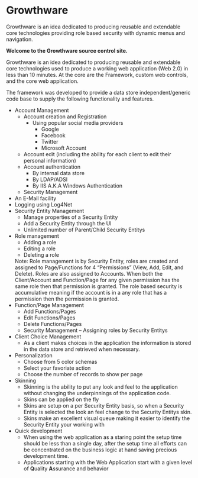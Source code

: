 # Growthware
Growthware is an idea dedicated to producing reusable and extendable core technologies providing role based security with dynamic menus and navigation.  


<b>Welcome to the Growthware source control site.</b>
<p>
    Growthware is an idea dedicated to producing reusable and extendable core technologies used to produce a working web application (Web 2.0) in less than 10 minutes. At the core are the Framework, custom web controls, and the core web application.
</p>
The framework was developed to provide a data store independent/generic code base to supply the following functionality and features.
<ul>
    <li>
        Account Management
        <ul>
            <li>
                Account creation and Registration
                <ul>
                    <li>
                        Using popular social media providers
                        <ul>
                            <li>Google </li>
                            <li>Facebook </li>
                            <li>Twitter </li>
                            <li>Microsoft Account </li>
                        </ul>
                    </li>
                </ul>
            </li>
            <li>Account edit (including the ability for each client to edit their personal information) </li>
            <li>
                Account authentication
                <ul>
                    <li>By internal data store </li>
                    <li>By LDAP/ADSI </li>
                    <li>By IIS A.K.A Windows Authentication </li>
                </ul>
            </li>
            <li>Security Management </li>
        </ul>
    </li>
    <li>An E-Mail facility </li>
    <li>Logging using Log4Net </li>
    <li>
        Security Entity Management
        <ul>
            <li>Manage properties of a Security Entity </li>
            <li>Add a Security Entity through the UI </li>
            <li>Unlimited number of Parent/Child Security Entitys </li>
        </ul>
    </li>
    <li>
        Role management
        <ul>
            <li>Adding a role </li>
            <li>Editing a role </li>
            <li>Deleting a role </li>
        </ul>
        Note: Role management is by Security Entity, roles are created and assigned to Page/Functions for 4 “Permissions” (View, Add, Edit, and Delete). Roles are also assigned to Accounts. When both the Client/Account and Function/Page for any given permission has the same role then that permission is granted. The role based security is accumulative meaning if the account is in a any role that has a permission then the permission is granted.
    </li>
    <li>
        Function/Page Management
        <ul>
            <li>Add Functions/Pages </li>
            <li>Edit Functions/Pages </li>
            <li>Delete Functions/Pages </li>
            <li>Security Management – Assigning roles by Security Entitys </li>
        </ul>
    </li>
    <li>
        Client Choice Management
        <ul>
            <li>As a client makes choices in the application the information is stored in the data store and retrieved when necessary. </li>
        </ul>
    </li>
    <li>
        Personalization
        <ul>
            <li>Choose from 5 color schemas </li>
            <li>Select your favoriate action </li>
            <li>Choose the number of records to show per page </li>
        </ul>
    </li>
    <li>
        Skinning
        <ul>
            <li>Skinning is the ability to put any look and feel to the application without changing the underpinnings of the application code. </li>
            <li>Skins can be applied on the fly </li>
            <li>Skins are setup on a per Security Entity basis, so when a Security Entity is selected the look an feel change to the Security Entitys skin. </li>
            <li>Skins make an excellent visual queue making it easier to identify the Security Entity your working with </li>
        </ul>
    </li>
    <li>
        Quick development
        <ul>
            <li>When using the web application as a staring point the setup time should be less than a single day, after the setup time all efforts can be concentrated on the business logic at hand saving precious development time. </li>
            <li>Applications starting with the Web Application start with a given level of <b>Q</b>uality <b>A</b>ssurance and behavior </li>
        </ul>
    </li>
</ul>

